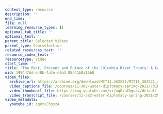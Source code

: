 ```yaml
---
content_type: resource
description: ''
end_time: ''
file: null
learning_resource_types: []
optional_tab_title: ''
optional_text: ''
parent_title: Selected Videos
parent_type: CourseSection
related_resources_text: ''
resource_index_text: ''
resourcetype: Video
start_time: ''
title: 'The Past, Present and Future of the Columbia River Treaty: A Case for Modernization'
uid: 199447dd-e48b-4a2e-c0a3-85a41b0a16b0
video_files:
  archive_url: https://archive.org/download/MIT11.382S21/MIT11_382S21_4-columbia-river-treaty_300k.mp4
  video_captions_file: /courses/11-382-water-diplomacy-spring-2021/731b3b2da2325f0e9a70d18505d4f933_oqOtuChgsz4.vtt
  video_thumbnail_file: https://img.youtube.com/vi/oqOtuChgsz4/default.jpg
  video_transcript_file: /courses/11-382-water-diplomacy-spring-2021/2957aa6b479e6516bb25aab8d80aaa6b_oqOtuChgsz4.pdf
video_metadata:
  youtube_id: oqOtuChgsz4
---
```

